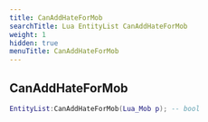 ```yaml
---
title: CanAddHateForMob
searchTitle: Lua EntityList CanAddHateForMob
weight: 1
hidden: true
menuTitle: CanAddHateForMob
---
```

## CanAddHateForMob
```lua
EntityList:CanAddHateForMob(Lua_Mob p); -- bool
```